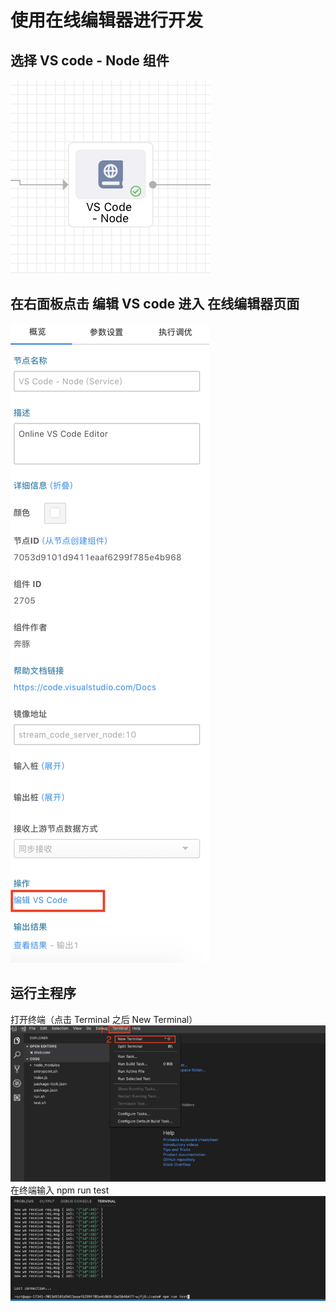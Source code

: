 # 使用在线编辑器进行开发

## 选择 VS code - Node 组件
![](./img/js4.png)

## 在右面板点击 编辑 VS code 进入 在线编辑器页面
![](./img/js5.png)

## 运行主程序
打开终端（点击 Terminal 之后 New Terminal）
![](./img/js6.png)
在终端输入 npm run test
![](./img/js7.png)
